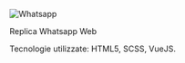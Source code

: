 ![Whatsapp](https://user-images.githubusercontent.com/72497793/114690733-49a08f80-9d17-11eb-87b1-e89d6e05cee5.png)

Replica Whatsapp Web

Tecnologie utilizzate: HTML5, SCSS, VueJS.
